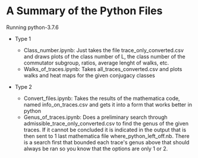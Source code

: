 # A Summary of the Python Files

Running python-3.7.6

* Type 1
  - Class_number.ipynb: Just takes the file trace_only_converted.csv and draws plots of the class number of L, the class number of the commutator subgroup, ratios, average lenght of walks, etc.
  - Walks_of_traces.ipynb: Takes all_traces_converted.csv and plots walks and heat maps for the given conjugacy classes
  
  
* Type 2
  - Convert_files.ipynb: Takes the results of the mathematica code, named info_on_traces.csv and gets it into a form that works better in python
  - Genus_of_traces.ipynb: Does a preliminary search through admissible_trace_only_converted.csv to find the genus of the given traces.  If it cannot be concluded it is indicated in the output that is then sent to 1 last mathematica file where_python_left_off.nb. There is a search first that bounded each trace's genus above that should always be ran so you know that the options are only 1 or 2.
